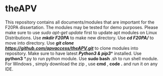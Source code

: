 # theAPV
This repository contains all documents/modules that are important for the F20PA dissertation. The modules may be tested for demo purposes.
Please make sure to use _sudo apt-get update_ first to update apt modules on Linux Distributions.
Use _**mkdir F20PA**_ to make new directory.
Use _**cd F20PA/**_ to move into directory.
Use _**git clone https://github.com/apvaccess/theAPV.git**_ to clone modules into repository.
Make sure to have latest ***Python3 & pip3**** installed.
Use **python3** *.py to run python module.
Use **sudo bash** .sh to run shell module.
For Windows , simply download the zip , use **cmd** , **code .** and run it on any IDE.
